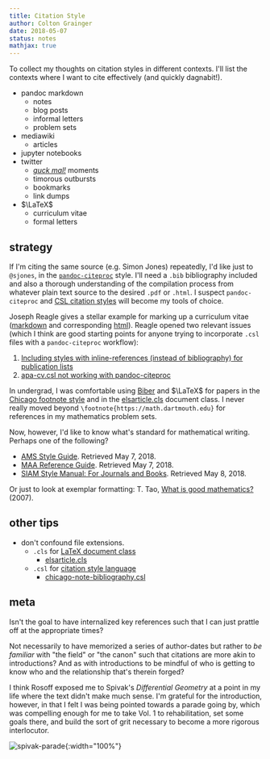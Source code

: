 ```yaml
---
title: Citation Style
author: Colton Grainger
date: 2018-05-07
status: notes
mathjax: true
---
```


To collect my thoughts on citation styles in different contexts. I'll list the contexts where I want to cite effectively (and quickly dagnabit!).

- pandoc markdown
  - notes
  - blog posts
  - informal letters
  - problem sets
- mediawiki
  - articles
- jupyter notebooks
- twitter
  - *[guck mal!](https://german.stackexchange.com/questions/36810/sieh-mal-vs-guck-mal)* moments
  - timorous outbursts
  - bookmarks
  - link dumps
- $\LaTeX$
  - curriculum vitae
  - formal letters

## strategy

If I'm citing the same source (e.g. Simon Jones) repeatedly, I'd like just to
`@sjones`, in the [`pandoc-citeproc`](https://github.com/jgm/pandoc-citeproc)
style. I'll need a `.bib` bibliography included and also a thorough
understanding of the compilation process from whatever plain text source to the desired `.pdf` or `.html`. I suspect `pandoc-citeproc` and [CSL citation styles](https://citationstyles.org/)  will become my tools of choice.

Joseph Reagle gives a stellar example for marking up a curriculum vitae ([markdown](http://reagle.org/joseph/2003/cv/cv.md) and corresponding [html](http://reagle.org/joseph/2003/cv/cv.html)). Reagle opened two relevant issues (which I think are good starting points for anyone trying to incorporate `.csl` files with a `pandoc-citeproc` workflow):

1. [Including styles with inline-references (instead of bibliography) for
   publication lists](https://github.com/citation-style-language/styles/issues/1619)
1. [apa-cv.csl not working with pandoc-citeproc](https://github.com/citation-style-language/styles/issues/1619)

In undergrad, I was comfortable using
[Biber](https://en.wikipedia.org/wiki/Biber_(LaTeX)) and $\LaTeX$ for papers in the [Chicago footnote style](https://tex.stackexchange.com/questions/30287/get-biblatex-chicago-working) and in the [elsarticle.cls](https://tex.stackexchange.com/questions/110515/elsarticle-cls-and-biblatex-incompatibility) document class. I never really moved beyond `\footnote{https://math.dartmouth.edu}` for references in my mathematics problem sets.

Now, however, I'd like to know what's standard for mathematical writing.
Perhaps one of the following?

- [AMS Style Guide](https://www.ams.org/publications/authors/AMS-StyleGuide-print.pdf). Retrieved May 7, 2018.
- [MAA Reference Guide](https://www.maa.org/sites/default/files/pdf/pubs/Ref_Guide.pdf).
Retrieved May 7, 2018.
- [SIAM Style Manual: For Journals and Books](https://www.siam.org/journals/pdf/stylemanual.pdf).
Retrieved May 8, 2018.

Or just to look at exemplar formatting: T. Tao, [What is good mathematics?](https://arxiv.org/pdf/math/0702396.pdf) (2007).

## other tips

- don't confound file extensions.
  - `.cls` for [LaTeX document class](https://tex.stackexchange.com/questions/7770/file-extensions-related-to-latex-etc)
    - [elsarticle.cls](https://www.elsevier.com/__data/assets/pdf_file/0008/56843/elsdoc-1.pdf)
  - `.csl` for [citation style language](https://github.com/citation-style-language/styles) 
    - [chicago-note-bibliography.csl](https://github.com/jgm/pandoc-citeproc/blob/master/tests/chicago-note-bibliography.csl)

## meta

Isn't the goal to have internalized key references such that I can just
prattle off at the appropriate times? 

Not necessarily to have memorized a series of author-dates but rather to *be
familiar* with "the field" or "the canon" such that citations are more akin to
introductions? And as with introductions to be mindful of who is getting to
know who and the relationship that's therein forged?

I think Rosoff exposed me to Spivak's *Differential Geometry* at a point in my
life where the text didn't make much sense. I'm grateful for the introduction,
however, in that I felt I was being pointed towards a parade going by, which
was compelling enough for me to take Vol. 1 to rehabilitation, set some
goals there, and build the sort of grit necessary to become a more rigorous
interlocutor.

![spivak-parade](https://images-na.ssl-images-amazon.com/images/I/91L0KVJjGlL.jpg){:width="100%"}
